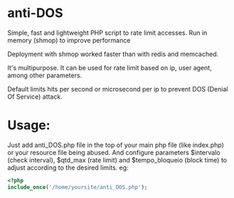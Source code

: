 # anti-DOS
Simple, fast and lightweight PHP script to rate limit accesses. Run in memory (shmop) to improve performance

Deployment with shmop worked faster than with redis and memcached.

It's multipurpose. It can be used for rate limit based on ip, user agent, among other parameters.

Default limits hits per second or microsecond per ip to prevent DOS (Denial Of Service) attack.


# Usage:

Just add anti_DOS.php file in the top of your main php file (like index.php) or your resource file being abused. And configure parameters $intervalo (check interval), $qtd_max (rate limit) and $tempo_bloqueio (block time) to adjust according to the desired limits.
eg:
```php
<?php
include_once('/home/yoursite/anti_DOS.php');
```


